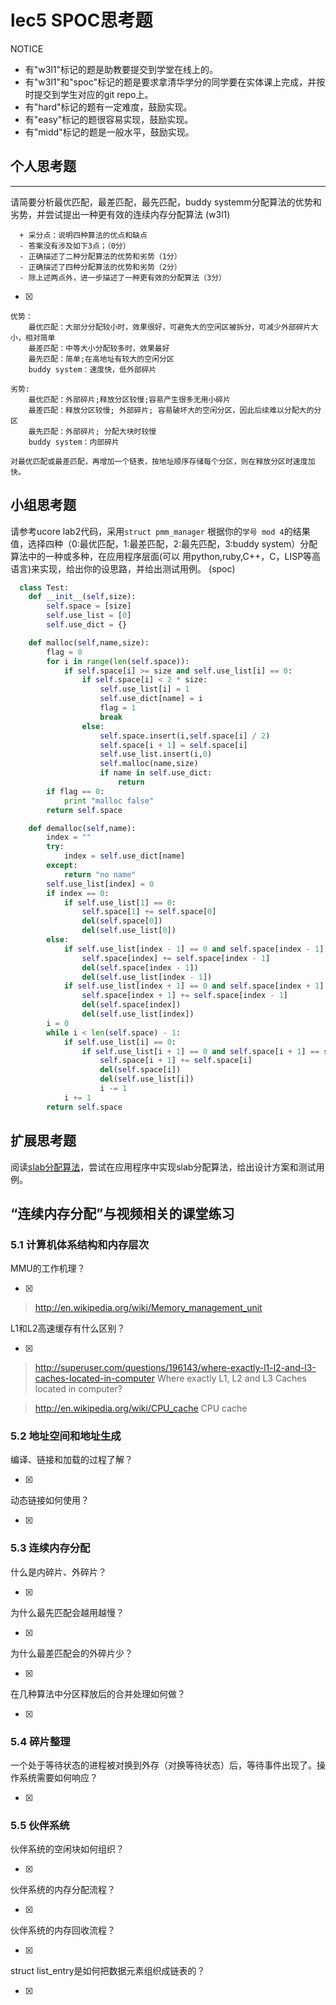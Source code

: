# lec5 SPOC思考题


NOTICE
- 有"w3l1"标记的题是助教要提交到学堂在线上的。
- 有"w3l1"和"spoc"标记的题是要求拿清华学分的同学要在实体课上完成，并按时提交到学生对应的git repo上。
- 有"hard"标记的题有一定难度，鼓励实现。
- 有"easy"标记的题很容易实现，鼓励实现。
- 有"midd"标记的题是一般水平，鼓励实现。


## 个人思考题
---

请简要分析最优匹配，最差匹配，最先匹配，buddy systemm分配算法的优势和劣势，并尝试提出一种更有效的连续内存分配算法 (w3l1)
```
  + 采分点：说明四种算法的优点和缺点
  - 答案没有涉及如下3点；（0分）
  - 正确描述了二种分配算法的优势和劣势（1分）
  - 正确描述了四种分配算法的优势和劣势（2分）
  - 除上述两点外，进一步描述了一种更有效的分配算法（3分）
 ```
- [x]  

>  
```
优势：
    最优匹配：大部分分配较小时，效果很好，可避免大的空闲区被拆分，可减少外部碎片大小，相对简单
	最差匹配：中等大小分配较多时，效果最好
	最先匹配：简单;在高地址有较大的空闲分区
	buddy system：速度快，低外部碎片

劣势:
    最优匹配：外部碎片;释放分区较慢;容易产生很多无用小碎片
    最差匹配：释放分区较慢; 外部碎片; 容易破坏大的空闲分区，因此后续难以分配大的分区
	最先匹配：外部碎片; 分配大块时较慢
	buddy system：内部碎片

对最优匹配或最差匹配，再增加一个链表，按地址顺序存储每个分区，则在释放分区时速度加快。
```

## 小组思考题

请参考ucore lab2代码，采用`struct pmm_manager` 根据你的`学号 mod 4`的结果值，选择四种（0:最优匹配，1:最差匹配，2:最先匹配，3:buddy system）分配算法中的一种或多种，在应用程序层面(可以 用python,ruby,C++，C，LISP等高语言)来实现，给出你的设思路，并给出测试用例。 (spoc)

```python
  class Test:
    def __init__(self,size):
        self.space = [size]
        self.use_list = [0]
        self.use_dict = {}

    def malloc(self,name,size):
        flag = 0
        for i in range(len(self.space)):
            if self.space[i] >= size and self.use_list[i] == 0:
                if self.space[i] < 2 * size:
                    self.use_list[i] = 1
                    self.use_dict[name] = i
                    flag = 1
                    break
                else:
                    self.space.insert(i,self.space[i] / 2)
                    self.space[i + 1] = self.space[i]
                    self.use_list.insert(i,0)
                    self.malloc(name,size)
                    if name in self.use_dict:
                        return
        if flag == 0:
            print "malloc false"
        return self.space

    def demalloc(self,name):
        index = ""
        try:
            index = self.use_dict[name]
        except:
            return "no name"
        self.use_list[index] = 0
        if index == 0:
            if self.use_list[1] == 0:
                self.space[1] += self.space[0]
                del(self.space[0])
                del(self.use_list[0])
        else:
            if self.use_list[index - 1] == 0 and self.space[index - 1] == self.space[index]:
                self.space[index] += self.space[index - 1]
                del(self.space[index - 1])
                del(self.use_list[index - 1])
            if self.use_list[index + 1] == 0 and self.space[index + 1] == self.space[index]:
                self.space[index + 1] += self.space[index - 1]
                del(self.space[index])
                del(self.use_list[index])
        i = 0
        while i < len(self.space) - 1:
            if self.use_list[i] == 0:
                if self.use_list[i + 1] == 0 and self.space[i + 1] == self.space[i]:
                    self.space[i + 1] += self.space[i]
                    del(self.space[i])
                    del(self.use_list[i])
                    i -= 1
            i += 1
        return self.space
```
## 扩展思考题

阅读[slab分配算法](http://en.wikipedia.org/wiki/Slab_allocation)，尝试在应用程序中实现slab分配算法，给出设计方案和测试用例。

## “连续内存分配”与视频相关的课堂练习

### 5.1 计算机体系结构和内存层次
MMU的工作机理？

- [x]  

>  http://en.wikipedia.org/wiki/Memory_management_unit

L1和L2高速缓存有什么区别？

- [x]  

>  http://superuser.com/questions/196143/where-exactly-l1-l2-and-l3-caches-located-in-computer
>  Where exactly L1, L2 and L3 Caches located in computer?

>  http://en.wikipedia.org/wiki/CPU_cache
>  CPU cache

### 5.2 地址空间和地址生成
编译、链接和加载的过程了解？

- [x]  

>  

动态链接如何使用？

- [x]  

>  


### 5.3 连续内存分配
什么是内碎片、外碎片？

- [x]  

>  

为什么最先匹配会越用越慢？

- [x]  

>  

为什么最差匹配会的外碎片少？

- [x]  

>  

在几种算法中分区释放后的合并处理如何做？

- [x]  

>  

### 5.4 碎片整理
一个处于等待状态的进程被对换到外存（对换等待状态）后，等待事件出现了。操作系统需要如何响应？

- [x]  

>  

### 5.5 伙伴系统
伙伴系统的空闲块如何组织？

- [x]  

>  

伙伴系统的内存分配流程？

- [x]  

>  

伙伴系统的内存回收流程？

- [x]  

>  

struct list_entry是如何把数据元素组织成链表的？

- [x]  

>  
